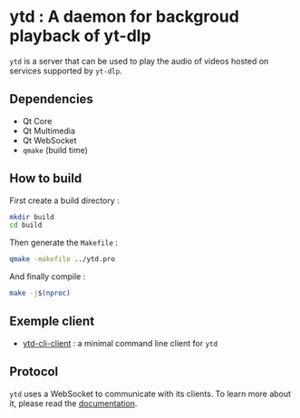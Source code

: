 # ytd : A daemon for backgroud playback of yt-dlp
`ytd` is a server that can be used to play the audio of videos hosted on services supported by `yt-dlp`.

## Dependencies
- Qt Core
- Qt Multimedia
- Qt WebSocket
- `qmake` (build time)

## How to build
First create a build directory :
```bash
mkdir build
cd build
```

Then generate the `Makefile` :
```bash
qmake -makefile ../ytd.pro
```

And finally compile :
```bash
make -j$(nproc)
```

## Exemple client
- [ytd-cli-client](https://github.com/ttcchhmm/ytd-cli-client) : a minimal command line client for `ytd`

## Protocol
`ytd` uses a WebSocket to communicate with its clients. To learn more about it, please read the [documentation](docs/Protocol.md).